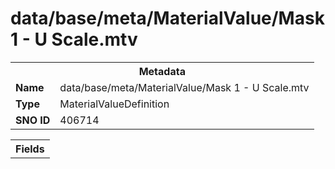 <h1>data/base/meta/MaterialValue/Mask 1 - U Scale.mtv</h1><table><tr><th colspan="100%">Metadata</th></tr><tr><td><b>Name</b></td><td>data/base/meta/MaterialValue/Mask 1 - U Scale.mtv</td></tr><tr><td><b>Type</b></td><td>MaterialValueDefinition</td></tr><tr><td><b>SNO ID</b></td><td>406714</td></tr></table>

<table><tr><th colspan="100%">Fields</th></tr></table>

